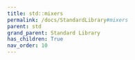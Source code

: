 ```yaml
---
title: std::mixers
permalink: /docs/StandardLibrary#mixers
parent: std
grand_parent: Standard Library
has_children: True
nav_order: 10
---
```

